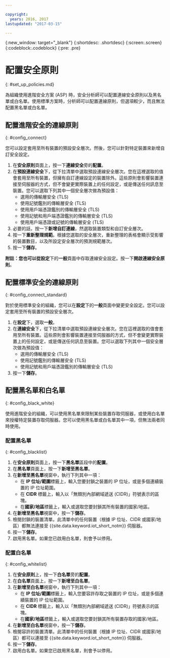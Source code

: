 ```yaml
---

copyright:
  years: 2016, 2017
lastupdated: "2017-03-15"

---
```


{:new_window: target="\_blank"}
{:shortdesc: .shortdesc}
{:screen:.screen}
{:codeblock:.codeblock}
{:pre: .pre}

# 配置安全原則
{: #set_up_policies.md}

為組織使用進階安全方案 (ASP) 時，安全分析師可以配置連線安全原則以及黑名單或白名單。使用標準方案時，分析師可以配置連線原則，但選項較少，而且無法配置黑名單或白名單。

## 配置進階安全的連線原則
{: #config_connect}

您可以設定套用至所有裝置的預設安全層次。然後，您可以針對特定裝置來新增自訂安全設定。

1. 在**安全原則**頁面上，按一下**連線安全**旁的**配置**。
2. 在**預設連線安全**下，從下拉清單中選取預設連線安全層次。您在這裡選取的值會套用至所有裝置，但擁有自訂連線設定的裝置除外。這些原則會影響裝置連接至伺服器的方式，但不會變更實際裝置上的任何設定，或是傳送任何訊息至裝置。您可以選取下列其中一個安全層次做為預設值：
    - 選用的傳輸層安全 (TLS)
    - 使用記號鑑別的傳輸層安全 (TLS)
    - 使用用戶端憑證鑑別的傳輸層安全 (TLS)
    - 使用記號和用戶端憑證鑑別的傳輸層安全 (TLS)
    - 使用用戶端憑證或記號的傳輸層安全 (TLS)
3. 必要的話，按一下**新增自訂連線**，然選取裝置類型和自訂安全層次。 
3. 按一下**重新整理規範**。根據您選取的安全層次，重新整理的表格會顯示受影響的裝置數目，以及所設定安全層次的預測規範層次。
4. 按一下**儲存**。  

**附註：**您也可以從**設定**下的**一般**頁面中存取連線安全設定。按一下**開啟連線安全原則**。

## 配置標準安全的連線原則
{: #config_connect_standard}

對於使用標準安全的組織，您可以在**設定**下的**一般**頁面中變更安全設定。您可以設定套用至所有裝置的預設安全層次。

1. 在**設定**下，選取**一般**。
2. 在**連線安全**下，從下拉清單中選取預設連線安全層次。您在這裡選取的值會套用至所有裝置。這些原則會影響裝置連接至伺服器的方式，但不會變更實際裝置上的任何設定，或是傳送任何訊息至裝置。您可以選取下列其中一個安全層次做為預設值：
    - 選用的傳輸層安全 (TLS)
    - 使用記號鑑別的傳輸層安全 (TLS)
    - 使用記號和用戶端憑證鑑別的傳輸層安全 (TLS)
4. 按一下**儲存**。  

## 配置黑名單和白名單
{: #config_black_white}

使用進階安全的組織，可以使用黑名單來限制某些裝置存取伺服器，或使用白名單來授權特定裝置存取伺服器。您可以使用黑名單或白名單其中一項，但無法兩者同時使用。

### 配置黑名單
{: #config_blacklist}

1. 在**安全原則**頁面上，按一下**黑名單**區段中的**配置**。
2. 在**黑名單**頁面上，按一下**新增至黑名單**。
3. 在**新增至黑名單**視窗中，執行下列其中一項：
    - 在 **IP 位址/範圍**標籤上，輸入您要封鎖之裝置的 IP 位址，或是多個連續裝置的 IP 位址範圍。
    - 在 **CIDR** 標籤上，輸入以「無類別內部網域遞送 (CIDR)」符號表示的區塊。
    - 在**國家/地區**標籤上，輸入或選取您要封鎖其所有裝置的國家/地區。
4. 在**新增至黑名單**視窗中，按一下**儲存**。
5. 檢閱封鎖的裝置清單。此清單中的任何裝置（根據 IP 位址、CIDR 或國家/地區）都無法連接至 {{site.data.keyword.iot_short_notm}} 伺服器。
6. 按一下**儲存**。
7. 啟用黑名單。如果您已啟用白名單，則會予以停用。

### 配置白名單
{: #config_whitelist}

1. 在**安全原則**上，按一下**白名單**旁的**配置**。
2. 在**白名單**頁面上，按一下**新增至白名單**。
3. 在**新增至白名單**視窗中，執行下列其中一項：
    - 在 **IP 位址/範圍**標籤上，輸入您要容許存取之裝置的 IP 位址，或是多個連續裝置的 IP 位址範圍。
    - 在 **CIDR** 標籤上，輸入以「無類別內部網域遞送 (CIDR)」符號表示的區塊。
    - 在**國家/地區**標籤上，輸入或選取您要封鎖其所有裝置存取的國家/地區。
4. 在**新增至白名單**視窗中，按一下**儲存**。
5. 檢閱容許的裝置清單。此清單中的任何裝置（根據 IP 位址、CIDR 或國家/地區）都可以連接至 {{site.data.keyword.iot_short_notm}} 伺服器。
6. 按一下**儲存**。
7. 啟用白名單。如果您已啟用黑名單，則會予以停用。

